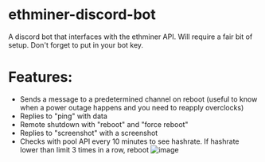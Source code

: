 # ethminer-discord-bot
A discord bot that interfaces with the ethminer API. Will require a fair bit of setup. Don't forget to put in your bot key.

# Features:
- Sends a message to a predetermined channel on reboot (useful to know when a power outage happens and you need to reapply overclocks)
- Replies to "ping" with data
- Remote shutdown with "reboot" and "force reboot"
- Replies to "screenshot" with a screenshot
- Checks with pool API every 10 minutes to see hashrate. If hashrate lower than limit 3 times in a row, reboot
![image](https://user-images.githubusercontent.com/36900762/112730082-1eb9eb80-8f62-11eb-88c8-4621c449bd6e.png)

